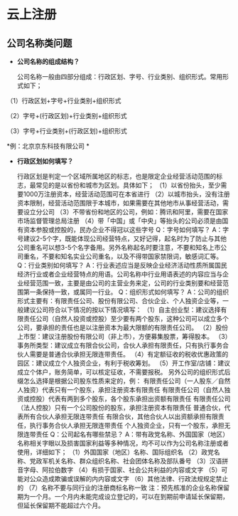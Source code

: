 # 云上注册

## 公司名称类问题

- **公司名称的组成结构？**

  公司名称一般由四部分组成：行政区划、字号、行业类别、组织形式。常用形式如下；
 
 （1）行政区划+字号+行业类别+组织形式
 
 （2）字号+(行政区划)+行业类别+组织形式
 
 （3）字号+行业类别+(行政区划)+组织形式
  
  *例：北京京东科技有限公司 *

- **行政区划如何填写？**

  行政区划是判定一个区域所属地区的标志，也是限定企业经营活动范围的标志，最常见的是以省份和城市为区划。具体如下；
（1）以省份抬头，至少需要1000万注册资本，经营活动范围可在本省进行
（2）以城市抬头，没有注册资本限制，经营活动范围限于本城市，如果需要在其他地市从事经营活动，需要设立分公司
（3）不带省份和地区的公司，例如：腾讯和阿里，需要在国家市场监督管理总局注册
（4）带「中国」或「中央」等抬头的公司必须是由国有资本参股或控股的，民办企业不得冠以这些字号
Q：字号如何填写？
A：字号建议2-5个字，既能体现公司经营特点，又好记得，起名时为了防止与其他公司重名可以想3-5个名字备用。另外名称起名时要注意，不要和知名上市公司重名，不要和知名实业公司重名，以及不得带国家禁限词，敏感词汇等。
Q：行业类别如何填写？
A：行业表述应当是反映企业经济活动性质所属国民经济行业或者企业经营特点的用语。公司名称中行业用语表述的内容应当与企业经营范围一致，主要是由公司的主营业务来定，公司的行业类别要和经营范围第一条保持一致，或属同一行业。
Q：组织形式如何填写？
A：公司的组织形式主要有：有限责任公司、股份有限公司、合伙企业、个人独资企业等，一般建议公司符合以下情况的按以下情况填写：
（1）自主创业型：建议选择有限责任公司（自然人投资或控股）至少要有两个股东，这种公司可以成立多个公司，要承担的责任也是以注册资本为最大限额的有限责任公司。
（2）股份上市型：建议注册股份有限公司（非上市），方便募集股票，筹得股本。
（3）事务所类型：建议成立有限合伙公司，合伙人承担有限责任，只有执行事务合伙人需要是普通合伙承担无限连带责任。
（4）有定额征收的税收优惠政策的园区：建议成立个人独资企业，有利于税收筹划。
（5）开工作室/店铺：建议成立个体户，账务简单，可以核定征收，不需要报税。
另外公司的组织形式后缀怎么选择是根据公司股东性质来定的，例：
有限责任公司（一人股东／自然人独资）代表只有一个股东，承担注册资本有限责任
有限责任公司（自然人独资或控股）代表有两到多个股东，各个股东承担出资额有限责任
有限责任公司（法人控股）只有一个公司股份的股东，承担注册资本有限责任
普通合伙，代表所有合伙人承担无限连带责任
有限合伙，其他合伙人以出资额承担有限责任，执行事务合伙人承担无限连带责任
个人独资企业，只有一个股东，承担无限连带责任 
Q：公司起名有哪些禁忌？
A：带有政党名称、外国国家（地区）名称相关字眼以及损害国家利益等多种情况，均不可以作为公司名称注册或者使用，详细如下；
（1）外国国家（地区）名称、国际组织名
（2）政党名称、党政军机关名称、群众组织名称、社会团体名称及部队番号
（3）汉语拼音字母、阿拉伯数字
（4）有损于国家、社会公共利益的内容或文字
（5）可能对公众造成欺骗或误解的内内容或文字
（6）其他法律、行政法规规定禁止的
（7）名称不要与同行业的注册商标名称一致
注：预先核准的企业名称保留期为一个月。一个月内未能完成设立登记的，可以在到期前申请延长保留期，但延长保留期不能超过六个月。

